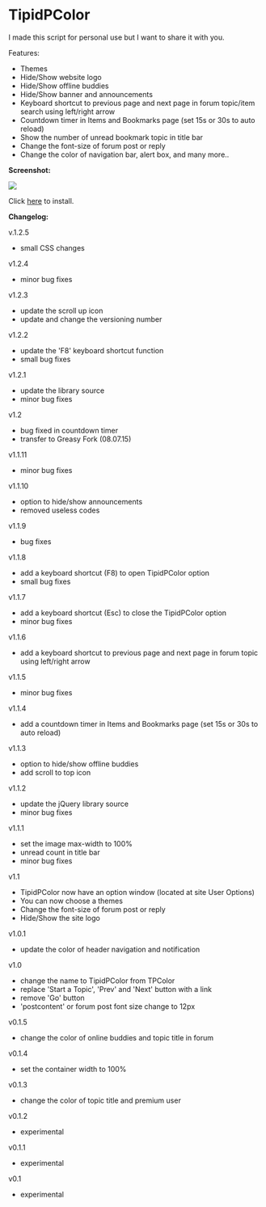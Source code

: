 TipidPColor
===========


I made this script for personal use but I want to share it with you.


Features:

- Themes
- Hide/Show website logo
- Hide/Show offline buddies
- Hide/Show banner and announcements
- Keyboard shortcut to previous page and next page in forum topic/item search using left/right arrow
- Countdown timer in Items and Bookmarks page (set 15s or 30s to auto reload)
- Show the number of unread bookmark topic in title bar
- Change the font-size of forum post or reply
- Change the color of navigation bar, alert box, and many more..

<b>Screenshot:</b>

<img src="http://i.imgur.com/lG3to25.jpg">

Click <a href="https://greasyfork.org/en/scripts/11550-tipidpcolor">here</a> to install.

<b>Changelog:</b>

v.1.2.5
- small CSS changes

v1.2.4
- minor bug fixes

v1.2.3
- update the scroll up icon
- update and change the versioning number

v1.2.2
- update the 'F8' keyboard shortcut function
- small bug fixes

v1.2.1
- update the library source
- minor bug fixes

v1.2
- bug fixed in countdown timer
- transfer to Greasy Fork (08.07.15)

v1.1.11
- minor bug fixes

v1.1.10
- option to hide/show announcements
- removed useless codes

v1.1.9
- bug fixes

v1.1.8
- add a keyboard shortcut (F8) to open TipidPColor option
- small bug fixes

v1.1.7
- add a keyboard shortcut (Esc) to close the TipidPColor option
- minor bug fixes

v1.1.6
- add a keyboard shortcut to previous page and next page in forum topic using left/right arrow

v1.1.5
- minor bug fixes

v1.1.4
- add a countdown timer in Items and Bookmarks page (set 15s or 30s to auto reload)

v1.1.3
- option to hide/show offline buddies
- add scroll to top icon

v1.1.2
- update the jQuery library source
- minor bug fixes

v1.1.1
- set the image max-width to 100%
- unread count in title bar
- minor bug fixes

v1.1
- TipidPColor now have an option window (located at site User Options)
- You can now choose a themes
- Change the font-size of forum post or reply
- Hide/Show the site logo

v1.0.1
- update the color of header navigation and notification

v1.0
- change the name to TipidPColor from TPColor
- replace 'Start a Topic', 'Prev' and 'Next' button with a link
- remove 'Go' button
- 'postcontent' or forum post font size change to 12px

v0.1.5
- change the color of online buddies and topic title in forum

v0.1.4
- set the container width to 100%

v0.1.3
- change the color of topic title and premium user

v0.1.2
- experimental

v0.1.1
- experimental

v0.1
- experimental


